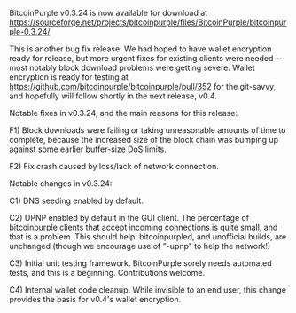 BitcoinPurple v0.3.24 is now available for download at
https://sourceforge.net/projects/bitcoinpurple/files/BitcoinPurple/bitcoinpurple-0.3.24/

This is another bug fix release.  We had hoped to have wallet encryption ready for release, but more urgent fixes for existing clients were needed -- most notably block download problems were getting severe.  Wallet encryption is ready for testing at https://github.com/bitcoinpurple/bitcoinpurple/pull/352 for the git-savvy, and hopefully will follow shortly in the next release, v0.4.

Notable fixes in v0.3.24, and the main reasons for this release:

F1) Block downloads were failing or taking unreasonable amounts of time to complete, because the increased size of the block chain was bumping up against some earlier buffer-size DoS limits.

F2) Fix crash caused by loss/lack of network connection.

Notable changes in v0.3.24:

C1) DNS seeding enabled by default.

C2) UPNP enabled by default in the GUI client.  The percentage of bitcoinpurple clients that accept incoming connections is quite small, and that is a problem.  This should help.  bitcoinpurpled, and unofficial builds, are unchanged (though we encourage use of "-upnp" to help the network!)

C3) Initial unit testing framework.  BitcoinPurple sorely needs automated tests, and this is a beginning.  Contributions welcome.

C4) Internal wallet code cleanup.  While invisible to an end user, this change provides the basis for v0.4's wallet encryption.
